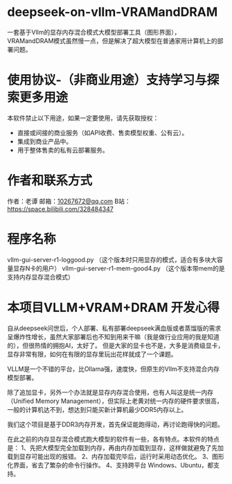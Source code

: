 # deepseek-on-vllm-VRAMandDRAM
一套基于Vllm的显存内存混合模式大模型部署工具（图形界面），VRAMandDRAM模式虽然慢一点，但是解决了超大模型在普通家用计算机上的部署问题。

# 使用协议-（非商业用途）支持学习与探索更多用途
本软件禁止以下用途，如果一定要使用，请先获取授权：
- 直接或间接的商业服务（如API收费、售卖模型权重、公有云）。
- 集成到商业产品中。
- 用于整体售卖的私有云部署服务。

# 作者和联系方式

作者：老谭
邮箱：10267672@qq.com
B站：https://space.bilibili.com/328484347

# 程序名称
vllm-gui-server-r1-loggood.py （这个版本时只用显存的模式，适合有多块大容量显存N卡的用户）
vllm-gui-server-r1-mem-good4.py （这个版本带mem的是支持内存显存混合模式）

# 本项目VLLM+VRAM+DRAM 开发心得

自从deepseek问世后，个人部署、私有部署deepseek满血版或者蒸馏版的需求呈爆炸性增长，虽然大家部署后也不知到用来干嘛（我是做行业应用的我是知道的），但很热情的拥抱AI，太好了。
但是大家的显卡也不是，大多是消费级显卡，显存非常有限，如何在有限的显存里玩出花样就成了一个课题。

VLLM是一个不错的平台，比Ollama强，速度快，但原生的Vllm不支持混合内存模型部署。

除了追加显卡，另外一个办法就是显存内存混合使用，也有人叫这是统一内存（Unified Memory Management），但实际上老黄对统一内存的硬件要求很高，一般的计算机达不到，想达到只能买新计算机最少DDR5内存以上。

我们这个项目是基于DDR3内存开发，首先保证能跑得动，再讨论跑得快的问题。

在此之前的内存显存混合模式跑大模型的软件有一些，各有特点。本软件的特点是：
1、先把大模型完全加载到内存，再由内存加载到显存，这样做就避免了先加载到显存可能出现的报错。
2、内存加载完毕后，运行时采用动态优化。
3、图形化界面，省去了繁杂的命令行操作。
4、支持跨平台 Windows、Ubuntu，都支持。
